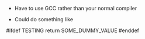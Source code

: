 - Have to use GCC rather than your normal compiler

- Could do something like

#ifdef TESTING
return SOME_DUMMY_VALUE
#enddef